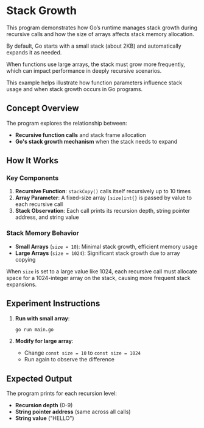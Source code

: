 # Stack Growth

This program demonstrates how Go’s runtime manages stack growth during recursive calls and how the size of arrays affects stack memory allocation.

By default, Go starts with a small stack (about 2KB) and automatically expands it as needed.

When functions use large arrays, the stack must grow more frequently, which can impact performance in deeply recursive scenarios.

This example helps illustrate how function parameters influence stack usage and when stack growth occurs in Go programs.

## Concept Overview

The program explores the relationship between:
- **Recursive function calls** and stack frame allocation
- **Go's stack growth mechanism** when the stack needs to expand

## How It Works

### Key Components

1. **Recursive Function**: `stackCopy()` calls itself recursively up to 10 times
2. **Array Parameter**: A fixed-size array `[size]int{}` is passed by value to each recursive call
3. **Stack Observation**: Each call prints its recursion depth, string pointer address, and string value

### Stack Memory Behavior

- **Small Arrays** (`size = 10`): Minimal stack growth, efficient memory usage
- **Large Arrays** (`size = 1024`): Significant stack growth due to array copying

When `size` is set to a large value like 1024, each recursive call must allocate space for a 1024-integer array on the stack, causing more frequent stack expansions.

## Experiment Instructions

1. **Run with small array**:
   ```bash
   go run main.go
   ```
   
2. **Modify for large array**:
   - Change `const size = 10` to `const size = 1024`
   - Run again to observe the difference

## Expected Output

The program prints for each recursion level:
- **Recursion depth** (0-9)
- **String pointer address** (same across all calls)
- **String value** ("HELLO")
